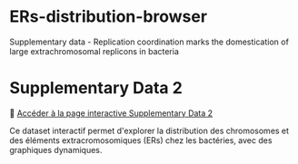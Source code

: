 # ERs-distribution-browser
Supplementary data - Replication coordination marks the domestication of large extrachromosomal replicons in bacteria


# Supplementary Data 2

🔗 [Accéder à la page interactive Supplementary Data 2](Plot_Supplementary_Data_2/Supplementary_Data_2.html)

Ce dataset interactif permet d'explorer la distribution des chromosomes et des éléments extracromosomiques (ERs) chez les bactéries, avec des graphiques dynamiques.
